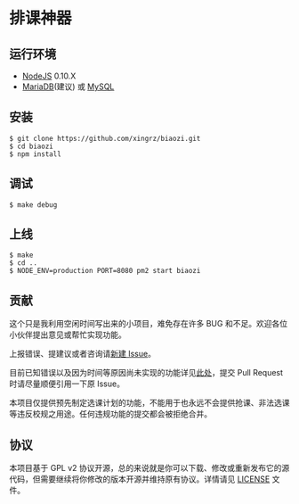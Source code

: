 排课神器
======

## 运行环境

* [NodeJS](http://nodejs.org) 0.10.X
* [MariaDB](http://mariadb.org)(建议) 或 [MySQL](http://www.mysql.com)

## 安装

```
$ git clone https://github.com/xingrz/biaozi.git
$ cd biaozi
$ npm install
```

## 调试

```
$ make debug
```

## 上线

```
$ make
$ cd ..
$ NODE_ENV=production PORT=8080 pm2 start biaozi
```

## 贡献

这个只是我利用空闲时间写出来的小项目，难免存在许多 BUG 和不足。欢迎各位小伙伴提出意见或帮忙实现功能。

上报错误、提建议或者咨询请[新建 Issue](https://github.com/xingrz/biaozi/issues/new)。

目前已知错误以及因为时间等原因尚未实现的功能详见[此处](https://github.com/xingrz/biaozi/issues?state=open)，提交 Pull Request 时请尽量顺便引用一下原 Issue。

本项目仅提供预先制定选课计划的功能，不能用于也永远不会提供抢课、非法选课等违反校规之用途。任何违规功能的提交都会被拒绝合并。

## 协议

本项目基于 GPL v2 协议开源，总的来说就是你可以下载、修改或重新发布它的源代码，但需要继续将你修改的版本开源并维持原有协议。详情请见 [LICENSE](LICENSE) 文件。
